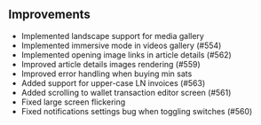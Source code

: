 ## Improvements
- Implemented landscape support for media gallery
- Implemented immersive mode in videos gallery (#554)
- Implemented opening image links in article details (#562)
- Improved article details images rendering (#559)
- Improved error handling when buying min sats
- Added support for upper-case LN invoices (#563)
- Added scrolling to wallet transaction editor screen (#561)
- Fixed large screen flickering
- Fixed notifications settings bug when toggling switches (#560)